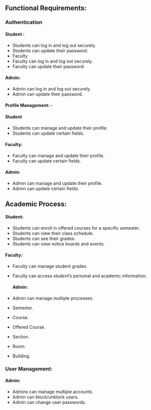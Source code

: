 ## Functional Requirements:

### Authentication

#### Student :

- Students can log in and log out securely.
- Students can update their password.
- Faculty
- Faculty can log in and log out securely.
- Faculty can update their password.

#### Admin:

- Admin can log in and log out securely.
- Admin can update their password.

#### Profile Management: -

#### Student

- Students can manage and update their profile.
- Students can update certain fields.

#### Faculty:

- Faculty can manage and update their profile.
- Faculty can update certain fields.

#### Admin:

- Admin can manage and update their profile.
- Admin can update certain fields.

## Academic Process:

#### Student:

- Students can enroll in offered courses for a specific semester.
- Students can view their class schedule.
- Students can see their grades.
- Students can view notice boards and events.

#### Faculty:

- Faculty can manage student grades.
- Faculty can access student’s personal and academic information.

  #### Admin:

- Admin can manage multiple processes:
- Semester.
- Course.
- Offered Course.
- Section.
- Room.
- Building.

### User Management:

#### Admin:
- Admins can manage multiple accounts.
- Admin can block/unblock users.
- Admin can change user passwords.
